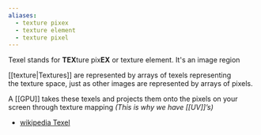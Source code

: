 ```yaml
---
aliases:
  - texture pixex
  - texture element
  - texture pixel
---
```


Texel stands for **TEX**ture pix**EX** or texture element. 
It's an image region

[[texture|Textures]] are represented by arrays of texels representing the texture space, 
just as other images are represented by arrays of pixels.

A [[GPU]] takes these texels and projects them onto the pixels on your screen through texture mapping _(This is why we have [[UV]]’s)_

- [wikipedia Texel](<https://en.wikipedia.org/wiki/Texel_(graphics)>)

